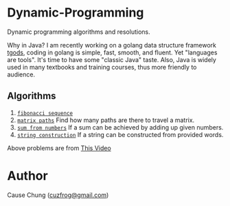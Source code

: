 # Dynamic-Programming

Dynamic programming algorithms and resolutions.

Why in Java? I am recently working on a golang data structure framework [tgods](https://github.com/cuzfrog/tgods),
coding in golang is simple, fast, smooth, and fluent. Yet "languages are tools". It's time to have some "classic Java" taste.
Also, Java is widely used in many textbooks and training courses, thus more friendly to audience.

## Algorithms

1. [`fibonacci sequence`](./src/main/java/com/github/cuzfrog/fibonacci)
2. [`matrix paths`](./src/main/java/com/github/cuzfrog/matrixpath) Find how many paths are there to travel a matrix.
3. [`sum from numbers`](./src/main/java/com/github/cuzfrog/sum) If a sum can be achieved by adding up given numbers.
4. [`string construction`](./src/main/java/com/github/cuzfrog/word) If a string can be constructed from provided words.

Above problems are from [This Video](https://www.youtube.com/watch?v=oBt53YbR9Kk&t=7123s)

# Author
Cause Chung (cuzfrog@gmail.com)
